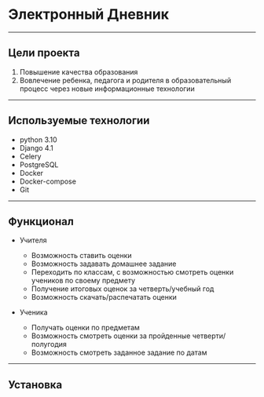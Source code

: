 #  Электронный Дневник
___
## Цели проекта

1. Повышение качества образования
2. Вовлечение ребенка, педагога и родителя в образовательный процесс через новые информационные технологии


___
## Используемые технологии

+ python 3.10
+ Django 4.1
+ Celery
+ PostgreSQL
+ Docker
+ Docker-compose
+ Git
___
## Функционал 

+ Учителя
  + Возможность ставить оценки
  + Возможность задавать домашнее задание
  + Переходить по классам, c возможностью смотреть оценки учеников по своему предмету
  + Получение итоговых оценок за четверть/учебный год
  + Возможность скачать/распечатать оценки

+ Ученика
  + Получать оценки по предметам
  + Возможность смотреть оценки за пройденные четверти/полугодия
  + Возможность смотреть заданное задание по датам

___

## Установка


